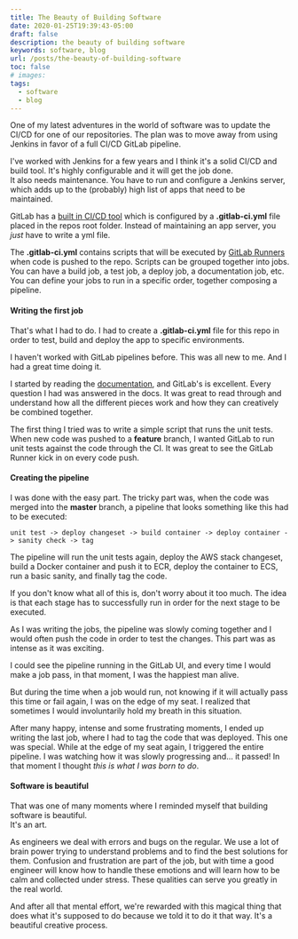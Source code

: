 ```yaml
---
title: The Beauty of Building Software
date: 2020-01-25T19:39:43-05:00
draft: false
description: the beauty of building software
keywords: software, blog
url: /posts/the-beauty-of-building-software
toc: false
# images:
tags:
  - software
  - blog
---
```


One of my latest adventures in the world of software was to update the CI/CD for one of our repositories. The plan was to move away from using Jenkins in favor of a full CI/CD GitLab pipeline.

I've worked with Jenkins for a few years and I think it's a solid CI/CD and build tool. It's highly configurable and it will get the job done.  
It also needs maintenance. You have to run and configure a Jenkins server, which adds up to the (probably) high list of apps that need to be maintained.

GitLab has a [built in CI/CD tool](https://docs.gitlab.com/ee/ci/) which is configured by a **.gitlab-ci.yml** file placed in the repos root folder. Instead of maintaining an app server, you *just* have to write a yml file.

The **.gitlab-ci.yml** contains scripts that will be executed by [GitLab Runners](https://docs.gitlab.com/runner/) when code is pushed to the repo. Scripts can be grouped together into jobs. You can have a build job, a test job, a deploy job, a documentation job, etc. You can define your jobs to run in a specific order, together composing a pipeline.

#### Writing the first job

That's what I had to do. I had to create a **.gitlab-ci.yml** file for this repo in order to test, build and deploy the app to specific environments.

I haven't worked with GitLab pipelines before. This was all new to me. And I had a great time doing it.

I started by reading the [documentation](https://docs.gitlab.com/ee/ci/yaml/), and GitLab's is excellent. Every question I had was answered in the docs. It was great to read through and understand how all the different pieces work and how they can creatively be combined together.

The first thing I tried was to write a simple script that runs the unit tests. When new code was pushed to a **feature** branch, I wanted GitLab to run unit tests against the code through the CI. It was great to see the GitLab Runner kick in on every code push.

#### Creating the pipeline

I was done with the easy part. The tricky part was, when the code was merged into the **master** branch, a pipeline that looks something like this had to be executed:

```
unit test -> deploy changeset -> build container -> deploy container -> sanity check -> tag
```

The pipeline will run the unit tests again, deploy the AWS stack changeset, build a Docker container and push it to ECR, deploy the container to ECS, run a basic sanity, and finally tag the code.

If you don't know what all of this is, don't worry about it too much. The idea is that each stage has to successfully run in order for the next stage to be executed.

As I was writing the jobs, the pipeline was slowly coming together and I would often push the code in order to test the changes. This part was as intense as it was exciting.

I could see the pipeline running in the GitLab UI, and every time I would make a job pass, in that moment, I was the happiest man alive.

But during the time when a job would run, not knowing if it will actually pass this time or fail again, I was on the edge of my seat. I realized that sometimes I would involuntarily hold my breath in this situation.

After many happy, intense and some frustrating moments, I ended up writing the last job, where I had to tag the code that was deployed. This one was special. While at the edge of my seat again, I triggered the entire pipeline. I was watching how it was slowly progressing and... it passed! In that moment I thought *this is what I was born to do*.

#### Software is beautiful

That was one of many moments where I reminded myself that building software is beautiful.  
It's an art. 

As engineers we deal with errors and bugs on the regular. We use a lot of brain power trying to understand problems and to find the best solutions for them. Confusion and frustration are part of the job, but with time a good engineer will know how to handle these emotions and will learn how to be calm and collected under stress. These qualities can serve you greatly in the real world.

And after all that mental effort, we're rewarded with this magical thing that does what it's supposed to do because we told it to do it that way. It's a beautiful creative process.
